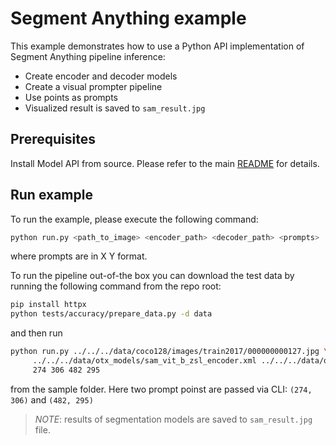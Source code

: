 # Segment Anything example

This example demonstrates how to use a Python API implementation of Segment Anything pipeline inference:

- Create encoder and decoder models
- Create a visual prompter pipeline
- Use points as prompts
- Visualized result is saved to `sam_result.jpg`

## Prerequisites

Install Model API from source. Please refer to the main [README](../../../README.md) for details.

## Run example

To run the example, please execute the following command:

```bash
python run.py <path_to_image> <encoder_path> <decoder_path> <prompts>
```

where prompts are in X Y format.

To run the pipeline out-of-the box you can download the test data by running the following command from the repo root:

```bash
pip install httpx
python tests/accuracy/prepare_data.py -d data
```

and then run

```bash
python run.py ../../../data/coco128/images/train2017/000000000127.jpg \
     ../../../data/otx_models/sam_vit_b_zsl_encoder.xml ../../../data/otx_models/sam_vit_b_zsl_decoder.xml \
     274 306 482 295
```

from the sample folder. Here two prompt poinst are passed via CLI: `(274, 306)` and `(482, 295)`

> _NOTE_: results of segmentation models are saved to `sam_result.jpg` file.

